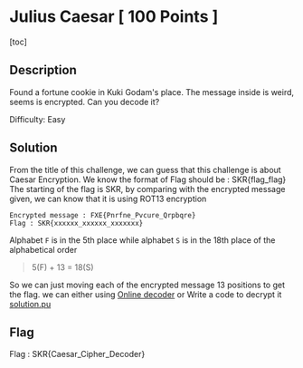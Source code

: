 # Julius Caesar [ 100 Points ]

[toc]

## Description
Found a fortune cookie in Kuki Godam's place. The message inside is weird, seems is encrypted. Can you decode it?

Difficulty: Easy

## Solution
From the title of this challenge, we can guess that this challenge is about Caesar Encryption.
We know the format of Flag should be : SKR{flag_flag}
The starting of the flag is SKR, by comparing with the encrypted message given, we can know that it is using ROT13 encryption
```
Encrypted message : FXE{Pnrfne_Pvcure_Qrpbqre}
Flag : SKR{xxxxxx_xxxxxx_xxxxxxx}
```
Alphabet `F` is in the 5th place while alphabet `S` is in the 18th place of the alphabetical order
> 5(F) + 13 = 18(S)

So we can just moving each of the encrypted message 13 positions to get the flag.
we can either using [Online decoder](https://cryptii.com/pipes/caesar-cipher) or Write a code to decrypt it [solution.pu](./solutiom.py')

## Flag
Flag : SKR{Caesar_Cipher_Decoder}
```

```
